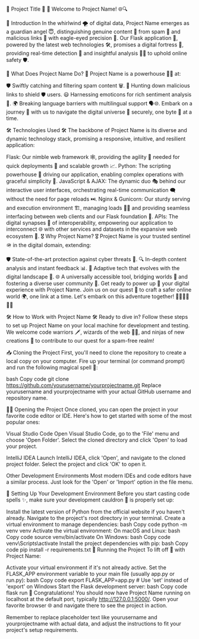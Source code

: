 🌟 Project Title 🌟
🎉 Welcome to Project Name! 🌐🔍

📜 Introduction
In the whirlwind 🌪️ of digital data, Project Name emerges as a guardian angel 😇, distinguishing genuine content 📄 from spam 🚫 and malicious links 🔗 with eagle-eyed precision 🎯. Our Flask application 🧪, powered by the latest web technologies 🛠️, promises a digital fortress 🏰, providing real-time detection 🚨 and insightful analysis 🕵️‍♂️ to uphold online safety 🛡️.

🚀 What Does Project Name Do? 🚀
Project Name is a powerhouse 🏋️‍♂️ at:

🛡️ Swiftly catching and filtering spam content 🗑️.
🔗 Hunting down malicious links to shield 🛡️ users.
😃 Harnessing emoticons for rich sentiment analysis 🧐.
🌍 Breaking language barriers with multilingual support 🗣️🌐.
Embark on a journey 🧭 with us to navigate the digital universe 🌌 securely, one byte 🧬 at a time.

🛠️ Technologies Used 🛠️
The backbone of Project Name is its diverse and dynamic technology stack, promising a responsive, intuitive, and resilient application:

Flask: Our nimble web framework 🕸️, providing the agility 🤸 needed for quick deployments 🚀 and scalable growth 📈.
Python: The scripting powerhouse 🐍 driving our application, enabling complex operations with graceful simplicity 🎩.
JavaScript & AJAX: The dynamic duo 🎭 behind our interactive user interfaces, orchestrating real-time communication 🗨️ without the need for page reloads ⏭️.
Nginx & Gunicorn: Our sturdy serving and execution environment 🏗️, managing loads 🏋️‍♀️ and providing seamless interfacing between web clients and our Flask foundation 🤝.
APIs: The digital synapses 🧠 of interoperability, empowering our application to interconnect 🌐 with other services and datasets in the expansive web ecosystem 🌳.
🎖️ Why Project Name? 🎖️
Project Name is your trusted sentinel 🪖 in the digital domain, extending:

🛡️ State-of-the-art protection against cyber threats 🚷.
🔍 In-depth content analysis and instant feedback 📊.
🔄 Adaptive tech that evolves with the digital landscape 🌱.
🌐 A universally accessible tool, bridging worlds 🌉 and fostering a diverse user community 🤝.
Get ready to power up 🔋 your digital experience with Project Name. Join us on our quest 🏹 to craft a safer online world 🌍, one link at a time. Let's embark on this adventure together! 🚀🌈👨‍💻👩‍💻

🛠 How to Work with Project Name 🛠
Ready to dive in? Follow these steps to set up Project Name on your local machine for development and testing. We welcome code warriors 🗡️, wizards of the web 🧙‍♂️, and ninjas of new creations 🥷 to contribute to our quest for a spam-free realm!

📥 Cloning the Project
First, you'll need to clone the repository to create a local copy on your computer. Fire up your terminal (or command prompt) and run the following magical spell 🔮:

bash
Copy code
git clone https://github.com/yourusername/yourprojectname.git
Replace yourusername and yourprojectname with your actual GitHub username and repository name.

🧙‍♂️ Opening the Project
Once cloned, you can open the project in your favorite code editor or IDE. Here's how to get started with some of the most popular ones:

Visual Studio Code
Open Visual Studio Code, go to the 'File' menu and choose 'Open Folder'. Select the cloned directory and click 'Open' to load your project.

IntelliJ IDEA
Launch IntelliJ IDEA, click 'Open', and navigate to the cloned project folder. Select the project and click 'OK' to open it.

Other Development Environments
Most modern IDEs and code editors have a similar process. Just look for the 'Open' or 'Import' option in the file menu.

🌟 Setting Up Your Development Environment
Before you start casting code spells ✨, make sure your development cauldron 🧪 is properly set up:

Install the latest version of Python from the official website if you haven't already.
Navigate to the project's root directory in your terminal.
Create a virtual environment to manage dependencies:
bash
Copy code
python -m venv venv
Activate the virtual environment:
On macOS and Linux:
bash
Copy code
source venv/bin/activate
On Windows:
bash
Copy code
venv\Scripts\activate
Install the project dependencies with pip:
bash
Copy code
pip install -r requirements.txt
🚀 Running the Project
To lift off 🚁 with Project Name:

Activate your virtual environment if it's not already active.
Set the FLASK_APP environment variable to your main file (usually app.py or run.py):
bash
Copy code
export FLASK_APP=app.py # Use 'set' instead of 'export' on Windows
Start the Flask development server:
bash
Copy code
flask run
🎉 Congratulations! You should now have Project Name running on localhost at the default port, typically http://127.0.0.1:5000/. Open your favorite browser 🌐 and navigate there to see the project in action.

Remember to replace placeholder text like yourusername and yourprojectname with actual data, and adjust the instructions to fit your project's setup requirements.

